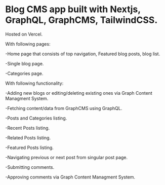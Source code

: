 #  Blog CMS app built with Nextjs, GraphQL, GraphCMS, TailwindCSS.

Hosted on Vercel.


With following pages:

-Home page that consists of top navigation, Featured blog posts, blog list.

-Single blog page.

-Categories page.


With following functionality:

-Adding new blogs or editing/deleting existing ones via Graph Content Managment System.

-Fetching content/data from GraphCMS using GraphQL.

-Posts and Categories listing.

-Recent Posts listing.

-Related Posts listing.

-Featured Posts listing.

-Navigating previous or next post from singular post page.

-Submitting comments.

-Approving comments via Graph Content Managment System.

